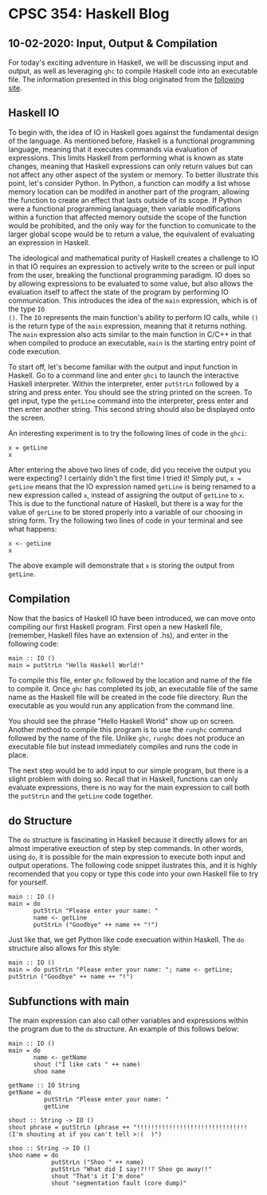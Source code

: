 # CPSC 354: Haskell Blog  

## 10-02-2020: Input, Output & Compilation

For today's exciting adventure in Haskell, we will be discussing input and output, as well as leveraging <code>ghc</code> to compile Haskell code into an executable file. The information presented in this blog originated from the <a href="http://learnyouahaskell.com/input-and-output">following site</a>. 

## Haskell IO

To begin with, the idea of IO in Haskell goes against the fundamental design of the language. As mentioned before, Haskell is a functional programming language, meaning that it executes commands via evaluation of expressions. This limits Haskell from performing what is known as state changes, meaning that Haskell expressions can only return values but can not affect any other aspect of the system or memory. To better illustrate this point, let's consider Python. In Python, a function can modify a list whose memory location can be modifed in another part of the program, allowing the function to create an effect that lasts outside of its scope. If Python were a functional programming lanaguage, then variable modifications within a function that affected memory outside the scope of the function would be prohibited, and the only way for the function to comunicate to the larger global scope would be to return a value, the equivalent of evaluating an expression in Haskell. 

The ideological and mathematical purity of Haskell creates a challenge to IO in that IO requires an expression to actively write to the screen or pull input from the user, breaking the functional programming paradigm. IO does so by allowing expressions to be evaluated to some value, but also allows the evaluation itself to affect the state of the program by performing IO communication. This introduces the idea of the <code>main</code> expression, which is of the type <code>IO ()</code>. The <code>IO</code> represents the main function's ability to perform IO calls, while <code>()</code> is the return type of the <code>main</code> expression, meaning that it returns nothing. The <code>main</code> expression also acts similar to the main function in C/C++ in that when compiled to produce an executable, <code>main</code> is the starting entry point of code execution. 

To start off, let's become familiar with the output and input function in Haskell. Go to a command line and enter <code>ghci</code> to launch the interactive Haskell interpreter. Within the interpreter, enter <code>putStrLn</code> followed by a string and press enter. You should see the string printed on the screen. To get input, type the <code>getLine</code> command into the interpreter, press enter and then enter another string. This second string should also be displayed onto the screen.
  
An interesting experiment is to try the following lines of code in the <code>ghci</code>:
<pre><code>x = getLine
x</code></pre>
After entering the above two lines of code, did you receive the output you were expecting? I certainly didn't the first time I tried it! Simply put, <code>x = getLine</code> means that the IO expression named <code>getLine</code> is being renamed to a new expression called <code>x</code>, instead of assigning the output of <code>getLine</code> to <code>x</code>. This is due to the functional nature of Haskell, but there is a way for the value of <code>gerLine</code> to be stored properly into a variable of our choosing in string form. Try the following two lines of code in your terminal and see what happens: 
<pre><code>x <- getLine
x</code></pre>
The above example will demonstrate that <code>x</code> is storing the output from <code>getLine</code>.

## Compilation 
Now that the basics of Haskell IO have been introduced, we can move onto compiling our first Haskell program. First open a new Haskell file, (remember, Haskell files have an extension of .hs), and enter in the following code: 
<pre><code>main :: IO ()
main = putStrLn "Hello Haskell World!"</code></pre>
To compile this file, enter <code>ghc</code> followed by the location and name of the file to compile it. Once <code>ghc</code> has completed its job, an executable file of the same name as the Haskell file will be created in the code file directory. Run the executable as you would run any application from the command line. 

You should see the phrase "Hello Haskell World" show up on screen. Another method to compile this program is to use the <code>runghc</code> command followed by the name of the file. Unlike <code>ghc</code>, <code>runghc</code> does not produce an executable file but instead immediately compiles and runs the code in place. 

The next step would be to add input to our simple program, but there is a slight problem with doing so. Recall that in Haskell, functions can only evaluate expressions, there is no way for the main expression to call both the <code>putStrLn</code> and the <code>getLine</code> code together. 

## do Structure

The <code>do</code> structure is fascinating in Haskell because it directly allows for an almost imperative exeuction of step by step commands. In other words, using <code>do</code>, it is possible for the main expression to execute both input and output operations. The following code snippet ilustrates this, and it is highly recomended that you copy or type this code into your own Haskell file to try for yourself. 
<pre><code>main :: IO ()
main = do
       putStrLn "Please enter your name: "
       name <- getLine
       putStrLn ("Goodbye" ++ name ++ "!")
</code></pre>
Just like that, we get Python like code execuation within Haskell. The <code>do</code> structure also allows for this style: 
<pre><code>main :: IO ()
main = do putStrLn "Please enter your name: "; name <- getLine; putStrLn ("Goodbye" ++ name ++ "!")</code></pre>

## Subfunctions with main 

The main expression can also call other variables and expressions within the program due to the <code>do</code> structure. An example of this follows below: 
<pre><code>main :: IO ()
main = do
       name <- getName
       shout ("I like cats " ++ name)
       shoo name

getName :: IO String
getName = do 
          putStrLn "Please enter your name: "
          getLine

shout :: String -> IO ()
shout phrase = putStrLn (phrase ++ "!!!!!!!!!!!!!!!!!!!!!!!!!!!!!!! (I'm shouting at if you can't tell >:(  )")

shoo :: String -> IO ()
shoo name = do 
            putStrLn ("Shoo " ++ name)
            putStrLn "What did I say!?!!? Shoo go away!!"
            shout "That's it I'm done"
            shout "segmentation fault (core dump)"</code></pre>
